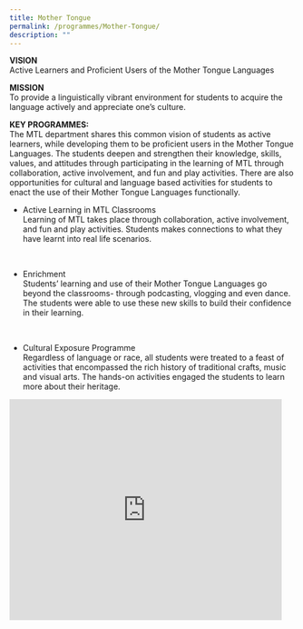 ```yaml
---
title: Mother Tongue
permalink: /programmes/Mother-Tongue/
description: ""
---
```

**VISION**  
Active Learners and Proficient Users of the Mother Tongue Languages  
  
**MISSION**  
To provide a linguistically vibrant environment for students to acquire the language actively and appreciate one’s culture.  
  
**KEY PROGRAMMES:**  
The MTL department shares this common vision of students as active learners, while developing them to be proficient users in the Mother Tongue Languages. The students deepen and strengthen their knowledge, skills, values, and attitudes through participating in the learning of MTL through collaboration, active involvement, and fun and play activities. There are also opportunities for cultural and language based activities for students to enact the use of their Mother Tongue Languages functionally.


*   Active Learning in MTL Classrooms  
    Learning of MTL takes place through collaboration, active involvement, and fun and play activities. Students makes connections to what they have learnt into real life scenarios.

<br>

*   Enrichment  
    Students’ learning and use of their Mother Tongue Languages go beyond the classrooms- through podcasting, vlogging and even dance. The students were able to use these new skills to build their confidence in their learning.

<br>

*   Cultural Exposure Programme  
    Regardless of language or race, all students were treated to a feast of activities that encompassed the rich history of traditional crafts, music and visual arts. The hands-on activities engaged the students to learn more about their heritage.

<iframe allowfullscreen="true" height="389" width="480" frameborder="0" src="https://docs.google.com/presentation/d/e/2PACX-1vTEo5rCRYpRKbmf9yOKqPxyES9Fn-T-QvBzLy2eCgBhVhUapQbKMIGJOCzboNQQYW3oRqFGq9DJZhlv/embed?start=false&amp;loop=false&amp;delayms=3000"></iframe>